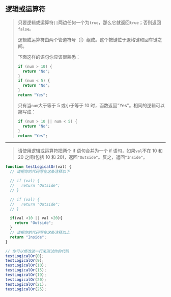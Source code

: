 ## 逻辑或运算符

> 只要逻辑或运算符`||`两边任何一个为`true`，那么它就返回`true`；否则返回`false`。
>
> 逻辑或运算符由两个管道符号（|）组成。这个按键位于退格键和回车键之间。
>
> 下面这样的语句你应该很熟悉：
>
> ```js
> if (num > 10) {
>   return "No";
> }
> if (num < 5) {
>   return "No";
> }
> return "Yes";
> ```
>
> 只有当`num`大于等于 5 或小于等于 10 时，函数返回"Yes"。相同的逻辑可以简写成：
>
> ```js
> if (num > 10 || num < 5) {
>   return "No";
> }
> return "Yes";
> ```

---

> 请使用逻辑或运算符把两个 if 语句合并为一个 if 语句，如果`val`不在 10 和 20 之间(包括 10 和 20)，返回`"Outside"`。反之，返回`"Inside"`。

```js
function testLogicalOr(val) {
  // 请把你的代码写在这条注释以下

  // if (val) {
  //   return "Outside";
  // }

  // if (val) {
  //   return "Outside";
  // }

  if(val <10 || val >20){
    return "Outside";
  }
  // 请把你的代码写在这条注释以上
  return "Inside";
}

// 你可以修改这一行来测试你的代码
testLogicalOr(0);
testLogicalOr(9);
testLogicalOr(10);
testLogicalOr(15);
testLogicalOr(19);
testLogicalOr(20);
testLogicalOr(21);
testLogicalOr(25);

```

